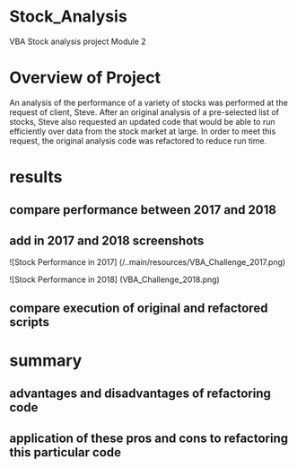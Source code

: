 # Stock_Analysis
VBA Stock analysis project Module 2

# Overview of Project
An analysis of the performance of a variety of stocks was performed at the request of client, Steve. After an original analysis of a pre-selected list of stocks, Steve also requested an updated code that would be able to run efficiently over data from the stock market at large. In order to meet this request, the original analysis code was refactored to reduce run time.
# results 
## compare performance between 2017 and 2018
## add in 2017 and 2018 screenshots
![Stock Performance in 2017] (/..main/resources/VBA_Challenge_2017.png)

![Stock Performance in 2018] (VBA_Challenge_2018.png)
## compare execution of original and refactored scripts
# summary 
## advantages and disadvantages of refactoring code
## application of these pros and cons to refactoring this particular code
